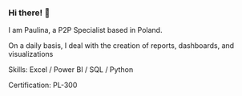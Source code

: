 ### Hi there! 👋

I am Paulina, a P2P Specialist based in Poland.

On a daily basis, I deal with the creation of reports, dashboards, and visualizations

Skills: Excel / Power BI / SQL / Python

Certification: PL-300




